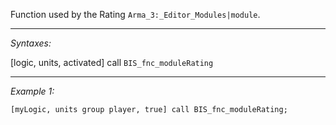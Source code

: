 Function used by the Rating `Arma_3:_Editor_Modules|module`.


---
*Syntaxes:*

[logic, units, activated] call `BIS_fnc_moduleRating`

---
*Example 1:*

```sqf
[myLogic, units group player, true] call BIS_fnc_moduleRating;
```